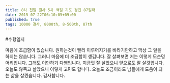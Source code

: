```yaml
---
title: 8차 천일 결사 5차 백일 기도 정진 87일째
date: 2015-07-22T06:10:05+09:00
published: true
tags: 10000 결사, 8000th, 8-500th, 87th
---
```


#수행일지

마음에 조급함이 있습니다. 원하는것이 빨리 이루어지기를 바라기만하고 막상 그 일을 하지는 않습니다. 그러니 마음에 더 조급함이 생깁니다. 잘 살펴보면 저는 이렇게 모순덩어리입니다. 그래도 이만하기 다행입니다. 지금껏 잘 살았으니 앞으로도 잘 살것입니다. 오늘도 않죽고 살았으니 이렇게 고민도 합니다. 오늘도 조금이라도 남들에게 도움이 되는 삶을 살겠습니다. 감사합니다.
